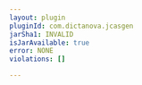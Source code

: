 ```yaml
---
layout: plugin
pluginId: com.dictanova.jcasgen
jarSha1: INVALID
isJarAvailable: true
error: NONE
violations: []

---
```

